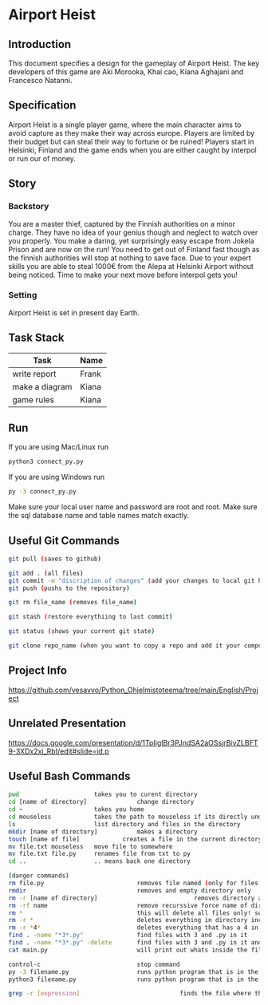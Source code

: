 # Airport Heist
## Introduction
This document specifies a design for the gameplay of Airport Heist.
The key developers of this game are Aki Morooka, Khai cao, Kiana Aghajani and Francesco Natanni.

## Specification
Airport Heist is a single player game, where the main character aims to avoid capture as they make their way across europe.
Players are limited by their budget but can steal their way to fortune or be ruined!
Players start in Helsinki, Finland and the game ends when you are either caught by interpol or run our of money.

## Story
### Backstory
You are a master thief, captured by the Finnish authorities on a minor charge.
They have no idea of your genius though and neglect to watch over you properly.
You make a daring, yet surprisingly easy escape from Jokela Prison and are now on the run! 
You need to get out of Finland fast though as the finnish authorities will stop at nothing to save face. 
Due to your expert skills you are able to steal 1000€ from the Alepa at Helsinki Airport without being noticed.
Time to make your next move before interpol gets you!

### Setting
Airport Heist is set in present day Earth.

###

## Task Stack
 | Task                                          | Name               | 
 |-----------------------------------------------|--------------------|
 | write report                                  | Frank              |
 | make a diagram                                | Kiana              |
 | game rules                                    | Kiana              |

## Run
If you are using Mac/Linux run
```bash
python3 connect_py.py
```

If you are using Windows run
```bash
py -3 connect_py.py
```

Make sure your local user name and password are root and root.
Make sure the sql database name and table names match exactly.

## Useful Git Commands

```bash
git pull (saves to github)

git add . (all files)
git commit -m "discription of changes" (add your changes to local git history)
git push (pushs to the repository)

git rm file_name (removes file_name)

git stash (restore everythiing to last commit)

git status (shows your current git state)

git clone repo_name (when you want to copy a repo and add it your computer)
```

## Project Info
https://github.com/vesavvo/Python_Ohjelmistoteema/tree/main/English/Project

## Unrelated Presentation
https://docs.google.com/presentation/d/1TpIigIBr3PJndSA2aOSsjrBivZLBFT9-3XDx2xj_RbI/edit#slide=id.p


## Useful Bash Commands

```bash
pwd 					takes you to curent directory
cd [name of directory] 				change directory
cd ~ 					takes you home
cd mouseless			takes the path to mouseless if its directly under your home (~this symbol is the same as writing c:/user/murph)
ls 						list directory and files in the directory
mkdir [name of directory] 			makes a directory
touch [name of file]			creates a file in the current directory 
mv file.txt mouseless	move file to somewhere
mv file.txt file.py		renames file from txt to py
cd ..					.. means back one directory

(danger commands)
rm file.py							removes file named (only for files not directory)
rmdir								removes and empty directory only
rm -r [name of directory]							removes directory and everything in it
rm -rf name							remove recurssive force name of directoty
rm *								this will delete all files only! so make sure youre in the right directory
rm -r * 							deletes everything in directory including other directories
rm -r *4*							deletes everything that has a 4 in it
find . -name "*3*.py"				find files with 3 and .py in it
find . -name "*3*.py" -delete		find files with 3 and .py in it and then deletes it
cat main.py							will print out whats inside the file

control-c							stop command
py -3 filename.py					runs python program that is in the file in your terminal (windows only)
python3 filename.py					runs python program that is in the file in your terminal (linux/Mac)

grep -r [expression]                            finds the file where the expression exists
```
